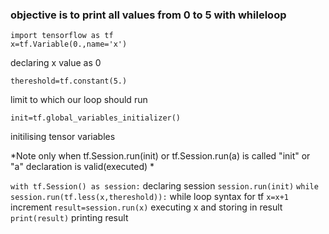### objective is to print all values from 0 to 5 with whileloop


```
import tensorflow as tf 
x=tf.Variable(0.,name='x')
```
declaring x value as 0 
```
thereshold=tf.constant(5.)
```
limit to which our loop should run
```
init=tf.global_variables_initializer()
```
initilising tensor variables

*Note only when tf.Session.run(init) or tf.Session.run(a) is called "init" or "a"  declaration is valid(executed) *

`with tf.Session() as session:`
declaring session
  `session.run(init)`
  `while session.run(tf.less(x,thereshold)):`
   while loop syntax for tf
    `x=x+1`
     increment
    `result=session.run(x)`
     executing x and storing in result    
    `print(result)`
     printing result
